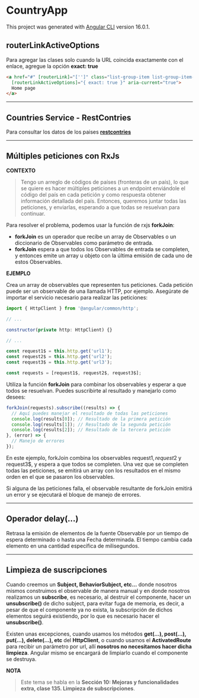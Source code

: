 # CountryApp

This project was generated with [Angular CLI](https://github.com/angular/angular-cli) version 16.0.1.

## routerLinkActiveOptions

Para agregar las clases solo cuando la URL coincida exactamente con el enlace, agregue la opción **exact: true**

```html
<a href="#" [routerLink]="['']" class="list-group-item list-group-item-action" routerLinkActive="active"
  [routerLinkActiveOptions]="{ exact: true }" aria-current="true">
  Home page
</a>
```
---

## Countries Service - RestContries

Para consultar los datos de los paises **[restcontries](https://restcountries.com/)**

---

## Múltiples peticiones con RxJs

**CONTEXTO**
> Tengo un arreglo de códigos de países (fronteras de un país), lo que se quiere es hacer múltiples peticiones a un
> endpoint enviándole el código del país en cada petición y como respuesta obtener información detallada del país. 
> Entonces, queremos juntar todas las peticiones, y enviarlas, esperando a que todas se resuelvan para continuar.

Para resolver el problema, podemos usar la función de rxjs **forkJoin**:

- **forkJoin** es un operador que recibe un array de Observables o un diccionario de Observables como parámetro de entrada.
- **forkJoin** espera a que todos los Observables de entrada se completen, y entonces emite un array u objeto con la última emisión de cada uno de estos Observables.

**EJEMPLO**

Crea un array de observables que representen tus peticiones. Cada petición puede ser un observable de una llamada HTTP, por ejemplo. Asegúrate de importar el servicio necesario para realizar las peticiones:

```javascript
import { HttpClient } from '@angular/common/http';

// ...

constructor(private http: HttpClient) {}

// ...

const request1$ = this.http.get('url1');
const request2$ = this.http.get('url2');
const request3$ = this.http.get('url3');

const requests = [request1$, request2$, request3$];
```
Utiliza la función **forkJoin** para combinar los observables y esperar a que todos se resuelvan. Puedes suscribirte al resultado y manejarlo como desees:

```javascript
forkJoin(requests).subscribe((results) => {
  // Aquí puedes manejar el resultado de todas las peticiones
  console.log(results[0]); // Resultado de la primera petición
  console.log(results[1]); // Resultado de la segunda petición
  console.log(results[2]); // Resultado de la tercera petición
}, (error) => {
  // Manejo de errores
});
```

En este ejemplo, forkJoin combina los observables request1$, request2$ y request3$, y espera a que todos se completen. Una vez que se completen todas las peticiones, se emitirá un array con los resultados en el mismo orden en el que se pasaron los observables.

Si alguna de las peticiones falla, el observable resultante de forkJoin emitirá un error y se ejecutará el bloque de manejo de errores.

--- 
## Operador delay(...)

Retrasa la emisión de elementos de la fuente Observable por un tiempo de espera determinado o hasta una Fecha determinada.
El tiempo cambia cada elemento en una cantidad específica de milisegundos.

---

## Limpieza de suscripciones

Cuando creemos un **Subject, BehaviorSubject, etc...** donde nosotros mismos construimos el observable de manera manual y en donde nosotros
realizamos un **subscribe**, es necesario, al destruir el componente, hacer un **unsubscribe()** de dicho subject, para evitar fuga de memoria, es decir, a pesar de que el componente ya no exista, la subscripción de dichos elementos seguirá existiendo, por lo que es necesario hacer el **unsubscribe()**.

Existen unas excepciones, cuando usamos los métodos **get(...), post(...), put(...), delete(...), etc** del **HttpClient**, o cuando usamos el **ActivatedRoute** para recibir un parámetro por url, allí **nosotros no necesitamos hacer dicha limpieza**. Angular mismo se encargará de limpiarlo cuando el componente se destruya.

**NOTA**
> Este tema se habla en la **Sección 10: Mejoras y funcionalidades extra, clase 135. Limpieza de subscripciones**.
